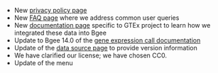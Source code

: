 * New [privacy policy page](https://archives.bgee.org/14-0/?page=privacy_policy)
* New [FAQ page](https://archives.bgee.org/14-0/?page=doc&action=faq) where we address common user queries
* New [documentation page](https://archives.bgee.org/14-0/?page=doc&action=data_sets)
    specific to GTEx project to learn how we integrated these data into Bgee
* Update to Bgee 14.0 of the [gene expression call documentation](https://archives.bgee.org/14-0/?page=doc&action=call_files)
* Update of the [data source page](https://archives.bgee.org/14-0/?page=source) to provide version information
* We have clarified our license; we have chosen CC0.
* Update of the menu
